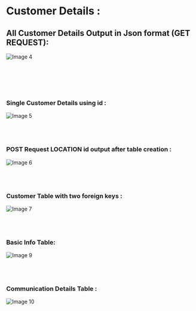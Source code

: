 # Customer Details :

## All Customer Details Output in Json format (GET REQUEST): 
<img src="https://github.com/projectDT/projectLoanApp/blob/secondBranch/Extra%20Files/Customer%20Details%20Images/customer%20json%20GET%20%20output.png" alt="Image 4"/>

<br><br><br><br>
### Single Customer Details using id :
<img src="https://github.com/projectDT/projectLoanApp/blob/secondBranch/Extra%20Files/Customer%20Details%20Images/customer_json%20REST_output.png" alt="Image 5"/>


<br><br>
### POST Request LOCATION id output after table creation :
<img src="https://github.com/projectDT/projectLoanApp/blob/secondBranch/Extra%20Files/Customer%20Details%20Images/POST%20Request%20LOCATION%20id%20output%20after%20table%20creation.png" alt="Image 6"/>

<br><br>
### Customer Table with two foreign keys :
<img src="https://github.com/projectDT/projectLoanApp/blob/secondBranch/Extra%20Files/Customer%20Details%20Images/customer_table.png" alt="Image 7"/>

<br><br>
### Basic Info Table:
<img src="https://github.com/projectDT/projectLoanApp/blob/secondBranch/Extra%20Files/Customer%20Details%20Images/basic_info_table.png" alt="Image 9"/>

<br><br>
### Communication Details Table :
<img src="https://github.com/projectDT/projectLoanApp/blob/secondBranch/Extra%20Files/Customer%20Details%20Images/communication_details.png" alt="Image 10"/>


